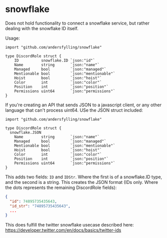 # snowflake

Does not hold functionality to connect a snowflake service, but rather dealing with the snowflake ID itself.

Usage:
```golang
import "github.com/andersfylling/snowflake"

type DiscordRole struct {
	ID          snowflake.ID `json:"id"`
	Name        string       `json:"name"`
	Managed     bool         `json:"managed"`
	Mentionable bool         `json:"mentionable"`
	Hoist       bool         `json:"hoist"`
	Color       int          `json:"color"`
	Position    int          `json:"position"`
	Permissions uint64       `json:"permissions"`
}
```

If you're creating an API that sends JSON to a javascript client, or any other language that can't process uint64. USe the JSON struct included:
```golang
import "github.com/andersfylling/snowflake"

type DiscordRole struct {
  snowflake.JSON
	Name        string       `json:"name"`
	Managed     bool         `json:"managed"`
	Mentionable bool         `json:"mentionable"`
	Hoist       bool         `json:"hoist"`
	Color       int          `json:"color"`
	Position    int          `json:"position"`
	Permissions uint64       `json:"permissions"`
}
```

This adds two fields: `ID` and `IDStr`. Where the first is of a snowflake.ID type, and the second is a string. This creates the JSON format (IDs only. Where the dots represents the remaining DiscordRole fields):
```json
{
  "id": 74895735435643,
  "id_str": "74895735435643",
  ...
}
```

This does fulfill the twitter snowflake usecase described here: https://developer.twitter.com/en/docs/basics/twitter-ids
